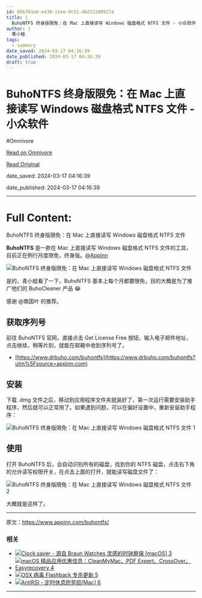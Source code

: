 ```yaml
---
id: 85b761e0-e438-11ee-9c51-4b2522099274
title: |
  BuhoNTFS 终身版限免：在 Mac 上直接读写 Windows 磁盘格式 NTFS 文件 - 小众软件
author: |
  青小蛙
tags:
  - summary
date_saved: 2024-03-17 04:16:39
date_published: 2024-03-17 04:16:39
draft: true
---
```


# BuhoNTFS 终身版限免：在 Mac 上直接读写 Windows 磁盘格式 NTFS 文件 - 小众软件
#Omnivore

[Read on Omnivore](https://omnivore.app/me/buho-ntfs-mac-windows-ntfs-18e4b880a02)

[Read Original](https://www.appinn.com/buhontfs/)

date_saved: 2024-03-17 04:16:39

date_published: 2024-03-17 04:16:39

--- 

# Full Content: 

BuhoNTFS 终身版限免：在 Mac 上直接读写 Windows 磁盘格式 NTFS 文件

**BuhoNTFS** 是一款在 Mac 上直接读写 Windows 磁盘格式 NTFS 文件的工具，目前正在例行月度限免，终身版。@[Appinn](https://www.appinn.com/buhontfs/)

![BuhoNTFS 终身版限免：在 Mac 上直接读写 Windows 磁盘格式 NTFS 文件](https://proxy-prod.omnivore-image-cache.app/1608x700,sXmvOOJj4_e5Zaj4u35MAunbB6Wi6bWisv_0FDrT5gdM/https://www.appinn.com/wp-content/uploads/2024/03/Appinn-feature-images-2024-03-17T160617.824.jpg "BuhoNTFS 终身版限免：在 Mac 上直接读写 Windows 磁盘格式 NTFS 文件 1")

是的，青小蛙看了一下，BuhoNTFS 基本上每个月都要限免，目的大概是为了推广他们的 BuhoCleaner 产品 😂

感谢 @南国叶 的推荐。

## 获取序列号

前往 BuhoNTFS 官网，直接点击 Get License Free 按钮，输入电子邮件地址，点击继续，稍等片刻，就能在邮箱中收到序列号了。

* [https://www.drbuho.com/buhontfs](https://www.drbuho.com/buhontfs?utm%5Fsource=appinn.com)

## 安装

下载 .dmg 文件之后，移动到应用程序文件夹就装好了，第一次运行需要安装助手程序，然后就可以正常用了。如果遇到问题，可以在偏好设置中，重新安装助手程序：

![BuhoNTFS 终身版限免：在 Mac 上直接读写 Windows 磁盘格式 NTFS 文件 1](https://proxy-prod.omnivore-image-cache.app/1264x908,sv6yWtWvE9w4mSxrd04kq1Q1XulgXtRc0kIMnOyMEXhU/https://www.appinn.com/wp-content/uploads/2024/03/Appinn-2024-03-17-16.08.46@2x.jpg "BuhoNTFS 终身版限免：在 Mac 上直接读写 Windows 磁盘格式 NTFS 文件 2")

## 使用

打开 BuhoNTFS 后，会自动识别所有的磁盘，找到你的 NTFS 磁盘，点击右下角的允许读写权限开关，在点击上面的打开，就能读写磁盘文件了：

![BuhoNTFS 终身版限免：在 Mac 上直接读写 Windows 磁盘格式 NTFS 文件 2](https://proxy-prod.omnivore-image-cache.app/1212x845,sKU1uaap_v90bq6mxxncr-DUsX6oCHyapXIrG2YxYABo/https://www.appinn.com/wp-content/uploads/2024/03/Appinn-2024-03-17-15.58.47@2x.jpg "BuhoNTFS 终身版限免：在 Mac 上直接读写 Windows 磁盘格式 NTFS 文件 3")

大概就是这样了。

---

原文：https://www.appinn.com/buhontfs/

### 相关

* [ ![Clock.saver - 源自 Braun Watches 灵感的时钟屏保 [macOS] 3](https://proxy-prod.omnivore-image-cache.app/115x115,sWzo3AomjKzCthKbeib_PpHbCjk4cqRv7tZtRlEy0vBo/https://www.appinn.com/wp-content/uploads/2018-04-189-29.pngo_-115x115.png "Clock.saver - 源自 Braun Watches 灵感的时钟屏保 [macOS] 4") ](https://www.appinn.com/clock-saver-for-macos/ "Clock.saver – 源自 Braun Watches 灵感的时钟屏保 [macOS]")
* [ ![macOS 精品应用优惠信息：CleanMyMac、PDF Expert、CrossOver、Easyrecovery 4](https://proxy-prod.omnivore-image-cache.app/115x115,smzrxu6BVG6QxzaiczKvZUeviiOU099RIlhS_ZFc1Juw/https://www.appinn.com/wp-content/uploads/900-500-mac.jpgo_-115x115.jpg "macOS 精品应用优惠信息：CleanMyMac、PDF Expert、CrossOver、Easyrecovery 5") ](https://www.appinn.com/mairuan-2018618/ "macOS 精品应用优惠信息：CleanMyMac、PDF Expert、CrossOver、Easyrecovery")
* [ ![OSX 病毒 Flashback 专杀更新 5](https://proxy-prod.omnivore-image-cache.app/115x115,s3ZQu4Eg8_5RaG6u2EvMATDLP_DVVUda2SIM-_PuCy_Y/https://www.appinn.com/wp-content/uploads/flashbackremoval-115x115.jpg "OSX 病毒 Flashback 专杀更新 6") ](https://www.appinn.com/flashback-removel-tool/ "OSX 病毒 Flashback 专杀更新")
* [ ![AntiRSI - 定时休息防劳损[Mac] 6](https://proxy-prod.omnivore-image-cache.app/115x115,sDxvc8KSEFhR39_B9XMm5Jb8gZ2PXqbB73ZZ5bOkDAGE/https://www.appinn.com/wp-content/uploads/AntiRSI-20100616-194856-115x115.jpg "AntiRSI - 定时休息防劳损[Mac] 7") ](https://www.appinn.com/antirsi/ "AntiRSI – 定时休息防劳损[Mac]")

---

